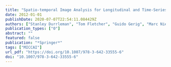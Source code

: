 ```yaml
---
title: "Spatio-temporal Image Analysis for Longitudinal and Time-Series Image Data - Second International Workshop, STIA 2012, Held in Conjunction with MICCAI 2012, Nice, France, October 1, 2012. Proceedings"
date: 2012-01-01
publishDate: 2020-07-07T22:54:11.084429Z
authors: ["Stanley Durrleman", "Tom Fletcher", "Guido Gerig", "Marc Niethammer"]
publication_types: ["0"]
abstract: ""
featured: false
publication: "*Springer*"
tags: ["MICCAI"]
url_pdf: "https://doi.org/10.1007/978-3-642-33555-6"
doi: "10.1007/978-3-642-33555-6"
---
```


